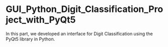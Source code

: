# GUI_Python_Digit_Classification_Project_with_PyQt5
 In this part, we developed an interface for Digit Classification using the PyQt5 library in Python. 
